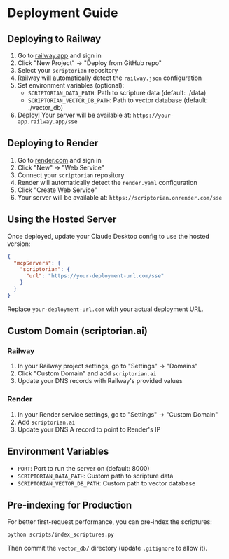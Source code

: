 # Deployment Guide

## Deploying to Railway

1. Go to [railway.app](https://railway.app) and sign in
2. Click "New Project" → "Deploy from GitHub repo"
3. Select your `scriptorian` repository
4. Railway will automatically detect the `railway.json` configuration
5. Set environment variables (optional):
   - `SCRIPTORIAN_DATA_PATH`: Path to scripture data (default: ./data)
   - `SCRIPTORIAN_VECTOR_DB_PATH`: Path to vector database (default: ./vector_db)
6. Deploy! Your server will be available at: `https://your-app.railway.app/sse`

## Deploying to Render

1. Go to [render.com](https://render.com) and sign in
2. Click "New" → "Web Service"
3. Connect your `scriptorian` repository
4. Render will automatically detect the `render.yaml` configuration
5. Click "Create Web Service"
6. Your server will be available at: `https://scriptorian.onrender.com/sse`

## Using the Hosted Server

Once deployed, update your Claude Desktop config to use the hosted version:

```json
{
  "mcpServers": {
    "scriptorian": {
      "url": "https://your-deployment-url.com/sse"
    }
  }
}
```

Replace `your-deployment-url.com` with your actual deployment URL.

## Custom Domain (scriptorian.ai)

### Railway
1. In your Railway project settings, go to "Settings" → "Domains"
2. Click "Custom Domain" and add `scriptorian.ai`
3. Update your DNS records with Railway's provided values

### Render
1. In your Render service settings, go to "Settings" → "Custom Domain"
2. Add `scriptorian.ai`
3. Update your DNS A record to point to Render's IP

## Environment Variables

- `PORT`: Port to run the server on (default: 8000)
- `SCRIPTORIAN_DATA_PATH`: Custom path to scripture data
- `SCRIPTORIAN_VECTOR_DB_PATH`: Custom path to vector database

## Pre-indexing for Production

For better first-request performance, you can pre-index the scriptures:

```bash
python scripts/index_scriptures.py
```

Then commit the `vector_db/` directory (update `.gitignore` to allow it).
